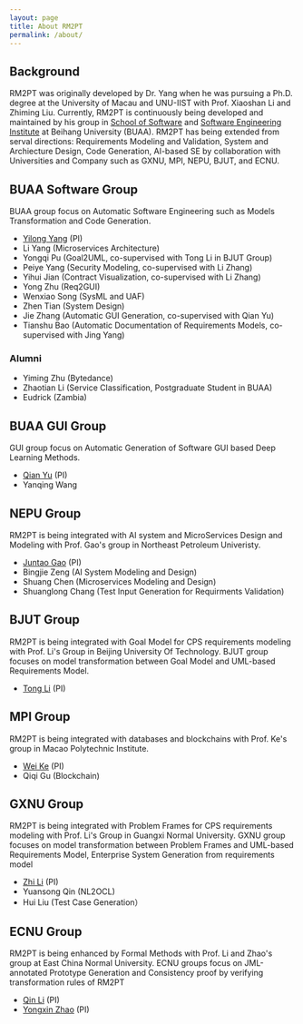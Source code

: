 ```yaml
---
layout: page
title: About RM2PT
permalink: /about/
---
```


## Background
RM2PT was originally developed by Dr. Yang when he was pursuing a Ph.D. degree at the University of Macau and UNU-IIST with Prof. Xiaoshan Li and Zhiming Liu. Currently, RM2PT is continuously being developed and maintained by his group in [School of Software](http://soft.buaa.edu.cn) and [Software Engineering Institute](http://sei.buaa.edu.cn) at Beihang University (BUAA). RM2PT has being extended from serval directions: Requirements Modeling and Validation, System and Archiecture Design, Code Generation, AI-based SE by collaboration with Universities and Company such as GXNU, MPI, NEPU, BJUT, and ECNU.

## BUAA Software Group
BUAA group focus on Automatic Software Engineering such as Models Transformation and Code Generation.
- [Yilong Yang](http://yilong.io) (PI)
- Li Yang (Microservices Architecture)
- Yongqi Pu (Goal2UML, co-supervised with Tong Li in BJUT Group)
- Peiye Yang (Security Modeling, co-supervised with Li Zhang)
- Yihui Jian (Contract Visualization, co-supervised with Li Zhang)
- Yong Zhu (Req2GUI)
- Wenxiao Song (SysML and UAF)
- Zhen Tian (System Design)
- Jie Zhang (Automatic GUI Generation, co-supervised with Qian Yu)
- Tianshu Bao (Automatic Documentation of Requirements Models, co-supervised with Jing Yang)

### Alumni
- Yiming Zhu (Bytedance)
- Zhaotian Li (Service Classification, Postgraduate Student in BUAA)
- Eudrick (Zambia)

## BUAA GUI Group
GUI group focus on Automatic Generation of Software GUI based Deep Learning Methods.
- [Qian Yu](https://scholar.google.com/citations?user=mmm90qgAAAAJ&hl=en) (PI)
- Yanqing Wang

## NEPU Group
RM2PT is being integrated with AI system and MicroServices Design and Modeling with Prof. Gao's group in Northeast Petroleum Univeristy.
- [Juntao Gao](https://www.researchgate.net/profile/Juntao-Gao-2) (PI)
- Bingjie Zeng (AI System Modeling and Design)
- Shuang Chen (Microservices Modeling and Design)
- Shuanglong Chang (Test Input Generation for Requirments Validation)

## BJUT Group
RM2PT is being integrated with Goal Model for CPS requirements modeling with Prof. Li's Group in Beijing University Of Technology.
BJUT group focuses on model transformation between Goal Model and UML-based Requirements Model.
- [Tong Li](http://yanzhao.bjut.edu.cn/ds/6/2020315/15842600889962634_1.html) (PI)

## MPI Group
RM2PT is being integrated with databases and blockchains with Prof. Ke's group in Macao Polytechnic Institute.
- [Wei Ke](https://www.researchgate.net/profile/Wei-Ke-5) (PI)
- Qiqi Gu (Blockchain)


## GXNU Group
RM2PT is being integrated with Problem Frames for CPS requirements modeling with Prof. Li's Group in Guangxi Normal University.
GXNU group focuses on model transformation between Problem Frames and UML-based Requirements Model, Enterprise System Generation from requirements model
- [Zhi Li](http://www.se.gxnu.edu.cn/zhili) (PI)
- Yuansong Qin (NL2OCL)
- Hui Liu (Test Case Generation）

## ECNU Group
RM2PT is being enhanced by Formal Methods with Prof. Li and Zhao's group at East China Normal University. ECNU groups focus on  JML-annotated Prototype Generation and Consistency proof by verifying transformation rules of RM2PT
- [Qin Li](https://faculty.ecnu.edu.cn/_s43/lq2/main.psp) (PI)
- [Yongxin Zhao](https://faculty.ecnu.edu.cn/_s43/zyx2/main.psp) (PI)
